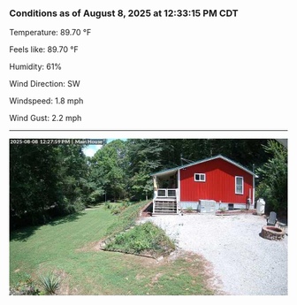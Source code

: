 ### Conditions as of August 8, 2025 at 12:33:15 PM CDT 

Temperature: 89.70 &deg;F

Feels like: 89.70 &deg;F

Humidity: 61%

Wind Direction: SW

Windspeed: 1.8 mph

Wind Gust: 2.2 mph

---

<img src="./images/latest.jpeg"/>

